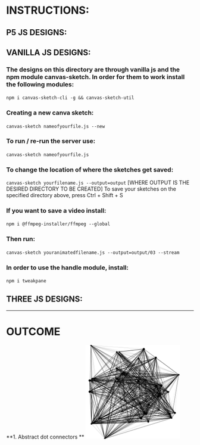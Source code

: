 # INSTRUCTIONS:


## P5 JS DESIGNS:


## VANILLA JS DESIGNS:

### The designs on this directory are through vanilla js and the npm module canvas-sketch. In order for them to work install the following modules:
`npm i canvas-sketch-cli -g && canvas-sketch-util`

### Creating a new canva sketch:
`canvas-sketch nameofyourfile.js --new`

### To run / re-run the server use:
`canvas-sketch nameofyourfile.js`

### To change the location of where the sketches get saved:
`canvas-sketch yourfilename.js --output=output` [WHERE OUTPUT IS THE DESIRED DIRECTORY TO BE CREATED]
To save your sketches on the specified directory above, press Ctrl + Shift + S 

### If you want to save a video install:
`npm i @ffmpeg-installer/ffmpeg --global`

### Then run:
`canvas-sketch youranimatedfilename.js --output=output/03 --stream`

### In order to use the handle module, install:
`npm i tweakpane`

## THREE JS DESIGNS:

----------------------------------------------------------------

# OUTCOME

**1. Abstract dot connectors **
<img
  src="/vanilla js\sketches\0317.png"
  alt="Alt text"
  title="Optional title"
  style="display: inline-block; margin: 0 auto; width: 50%">

